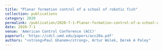 ```yaml
---
title: "Planar formation control of a school of robotic fish"
collection: publications
category: 2020
permalink: /publication/2020-7-1-Planar-formation-control-of-a-school-of-robotic-fish
date: 2020-7-1
venue: 'American Control Conference (ACC)'
paperurl: 'https://cdcl.umd.edu/papers/acc20a.pdf'
authors: "<strong>Paul Ghanem</strong>, Artur Wolek, Derek A Paley"
---
```


